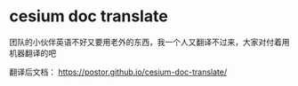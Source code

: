 # cesium doc translate

团队的小伙伴英语不好又要用老外的东西，我一个人又翻译不过来，大家对付着用机器翻译的吧

翻译后文档： https://postor.github.io/cesium-doc-translate/